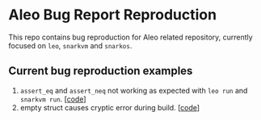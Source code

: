 # Aleo Bug Report Reproduction

This repo contains bug reproduction for Aleo related repository, currently focused on `leo`, `snarkvm` and `snarkos`.

## Current bug reproduction examples
1. `assert_eq` and `assert_neq` not working as expected with `leo run` and `snarkvm run`. \[[code](./assert_not_working_in_run)\]
2. empty struct causes cryptic error during build. \[[code](./assert_not_working_in_run)\]